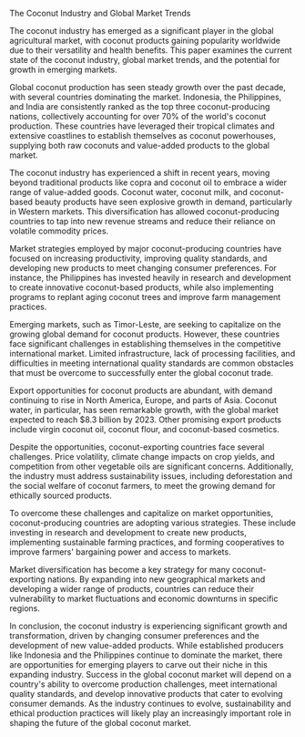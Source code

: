The Coconut Industry and Global Market Trends

The coconut industry has emerged as a significant player in the global agricultural market, with coconut products gaining popularity worldwide due to their versatility and health benefits. This paper examines the current state of the coconut industry, global market trends, and the potential for growth in emerging markets.

Global coconut production has seen steady growth over the past decade, with several countries dominating the market. Indonesia, the Philippines, and India are consistently ranked as the top three coconut-producing nations, collectively accounting for over 70% of the world's coconut production. These countries have leveraged their tropical climates and extensive coastlines to establish themselves as coconut powerhouses, supplying both raw coconuts and value-added products to the global market.

The coconut industry has experienced a shift in recent years, moving beyond traditional products like copra and coconut oil to embrace a wider range of value-added goods. Coconut water, coconut milk, and coconut-based beauty products have seen explosive growth in demand, particularly in Western markets. This diversification has allowed coconut-producing countries to tap into new revenue streams and reduce their reliance on volatile commodity prices.

Market strategies employed by major coconut-producing countries have focused on increasing productivity, improving quality standards, and developing new products to meet changing consumer preferences. For instance, the Philippines has invested heavily in research and development to create innovative coconut-based products, while also implementing programs to replant aging coconut trees and improve farm management practices.

Emerging markets, such as Timor-Leste, are seeking to capitalize on the growing global demand for coconut products. However, these countries face significant challenges in establishing themselves in the competitive international market. Limited infrastructure, lack of processing facilities, and difficulties in meeting international quality standards are common obstacles that must be overcome to successfully enter the global coconut trade.

Export opportunities for coconut products are abundant, with demand continuing to rise in North America, Europe, and parts of Asia. Coconut water, in particular, has seen remarkable growth, with the global market expected to reach $8.3 billion by 2023. Other promising export products include virgin coconut oil, coconut flour, and coconut-based cosmetics.

Despite the opportunities, coconut-exporting countries face several challenges. Price volatility, climate change impacts on crop yields, and competition from other vegetable oils are significant concerns. Additionally, the industry must address sustainability issues, including deforestation and the social welfare of coconut farmers, to meet the growing demand for ethically sourced products.

To overcome these challenges and capitalize on market opportunities, coconut-producing countries are adopting various strategies. These include investing in research and development to create new products, implementing sustainable farming practices, and forming cooperatives to improve farmers' bargaining power and access to markets.

Market diversification has become a key strategy for many coconut-exporting nations. By expanding into new geographical markets and developing a wider range of products, countries can reduce their vulnerability to market fluctuations and economic downturns in specific regions.

In conclusion, the coconut industry is experiencing significant growth and transformation, driven by changing consumer preferences and the development of new value-added products. While established producers like Indonesia and the Philippines continue to dominate the market, there are opportunities for emerging players to carve out their niche in this expanding industry. Success in the global coconut market will depend on a country's ability to overcome production challenges, meet international quality standards, and develop innovative products that cater to evolving consumer demands. As the industry continues to evolve, sustainability and ethical production practices will likely play an increasingly important role in shaping the future of the global coconut market.